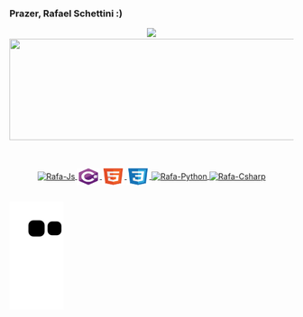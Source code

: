 ### Prazer, Rafael Schettini :)

<div align="center">
  <a href="https://github.com/rafaschettini">
  <img height="180em" src="https://github-readme-stats.vercel.app/api?username=rafaschettini&show_icons=true&theme=dark&include_all_commits=true&count_private=true"/>
  <img height="180em" width="600" src="https://github-readme-stats.vercel.app/api/top-langs/?username=rafaschettini&layout=compact&langs_count=7&theme=dark"/>
</div>

  ##
  <div align= "center" style="display: inline_block"><br>
  <img align="center" alt="Rafa-Js" height="40" width="40" src="https://img.icons8.com/fluency/48/000000/ruby-gemstone.png"/>
  <img align="center" alt="Rafa-Csharp" height="30" width="40" src="https://raw.githubusercontent.com/devicons/devicon/master/icons/csharp/csharp-original.svg">
  <img align="center" alt="Rafa-HTML" height="30" width="40" src="https://raw.githubusercontent.com/devicons/devicon/master/icons/html5/html5-original.svg">
  <img align="center" alt="Rafa-CSS" height="30" width="40" src="https://raw.githubusercontent.com/devicons/devicon/master/icons/css3/css3-original.svg">
  <img align="center" alt="Rafa-Python" height="40" width="40"  src="https://img.icons8.com/color/48/000000/adobe-photoshop--v1.png"/>
  <img align="center" alt="Rafa-Csharp" height="40" width="40" src="https://img.icons8.com/color/48/000000/adobe-premiere-pro--v1.png"/>
  
</div align="center">
  
  ##

 
  ![Snake animation](https://github.com/rafaballerini/rafaballerini/blob/output/github-contribution-grid-snake.svg)
 
</div>
